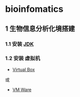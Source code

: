 # bioinfomatics
## 1 生物信息分析化境搭建
### 1.1 安装 [JDK](https://www.oracle.com/technetwork/java/javase/downloads/jdk11-downloads-5066655.html)
### 1.2 安装 虚拟机 
- [Virtual Box](https://www.virtualbox.org/wiki/Downloads)

或
- [VM Ware](https://www.vmware.com/go/getworkstation-win)
